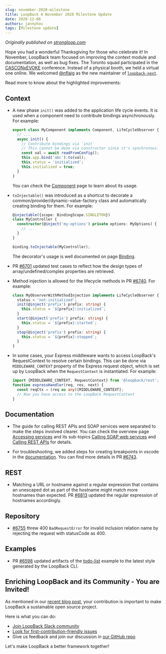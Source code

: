 ```yaml
---
slug: november-2020-milestone
title: LoopBack 4 November 2020 Milestone Update
date: 2020-12-08
authors: jannyhou
tags: [Milestone update]
---
```


_Originally published on [strongloop.com](https://strongloop.com)_


Hope you had a wonderful Thanksgiving for those who celebrate it! In November, LoopBack team focused on improving the context module and documentation, as well as bug fixes. The Toronto squad participated in the [CASCONxEVOKE](https://www-01.ibm.com/ibm/cas/cascon/) conference. Instead of a physical booth, we held a virtual one online. We welcomed [@nflaig](https://github.com/nflaig) as the new maintainer of [`loopback-next`](https://github.com/strongloop/loopback-next).

Read more to know about the highlighted improvements:

<!--truncate-->

## Context

- A new phase `init()` was added to the application life cycle events. It is used when a component need to contribute bindings asynchronously. For example:

  ```ts
  export class MyComponent implements Component, LifeCycleObserver {
    // ...
    async init() {
      // Contribute bindings via `init`
      // This cannot be done via constructor since it's synchronous.
      const val = await readFromConfig();
      this.app.bind('abc').to(val);
      this.status = 'initialized';
      this.initialized = true;
    }
  }
  ```
  You can check the [Component](https://loopback.io/doc/en/lb4/Component.html#component-life-cycle) page to learn about its usage.

- `toInjectable()` was introduced as a shortcut to decorate a common/provider/dynamic-value-factory class and automatically creating binding for them. For example:
  ```ts
  @injectable({scope: BindingScope.SINGLETON})
  class MyController {
    constructor(@inject('my-options') private options: MyOptions) {
      // ...
    }
  }

  binding.toInjectable(MyController);
  ```
  The decorator's usage is well documented on page [Binding](https://loopback.io/doc/en/lb4/Binding.html#an-injectable-class).

- PR [#6701](https://github.com/strongloop/loopback-next/pull/6701) updated test cases to reflect how the design types of array/undefined/complex properties are retrieved.

- Method injection is allowed for the lifecycle methods in PR [#6740](https://github.com/strongloop/loopback-next/pull/6740). For example:

  ```ts
  class MyObserverWithMethodInjection implements LifeCycleObserver {
    status = 'not-initialized';
    init(@inject('prefix') prefix: string) {
      this.status = `${prefix}:initialized`;
    }
    start(@inject('prefix') prefix: string) {
      this.status = `${prefix}:started`;
    }
    stop(@inject('prefix') prefix: string) {
      this.status = `${prefix}:stopped`;
    }
  }
  ```

- In some cases, your Express middleware wants to access LoopBack's RequestContext to resolve certain bindings. This can be done via `MIDDLEWARE_CONTEXT` property of the Express request object, which is set up by LoopBack when the `RequestContext` is instantiated. For example:

  ```ts
  import {MIDDLEWARE_CONTEXT, RequestContext} from '@loopback/rest';
  function expressHandler(req, res, next) {
    const reqCtx = (req as any)[MIDDLEWARE_CONTEXT];
    // Now you have access to the LoopBack RequestContext
  }
  ```

## Documentation

- The guide for calling REST APIs and SOAP services were separated to make the steps involved clearer. You can check the overview page [Accessing services](https://loopback.io/doc/en/lb4/Accessing-services.html) and its sub-topics [Calling SOAP web services](https://loopback.io/doc/en/lb4/Calling-soap-web-services.html) and [Calling REST APIs](https://loopback.io/doc/en/lb4/Calling-rest-apis.html) for details.

- For troubleshooting, we added steps for creating breakpoints in vscode in the [documentation](https://loopback.io/doc/en/lb4/Troubleshooting.html#creating-breakpoints). You can find more details in PR [#6743](https://github.com/strongloop/loopback-next/pull/6743). 

## REST

- Matching a URL or hostname against a regular expression that contains an unescaped dot as part of the hostname might match more hostnames than expected. PR [#6813](https://github.com/strongloop/loopback-next/pull/6813) updated the regular expression of hostnames accordingly.

## Repository

- [#6755](https://github.com/strongloop/loopback-next/pull/6755) threw 400 `BadRequestError` for invalid inclusion relation name by rejecting the request with statusCode as 400.

## Examples

- PR [#6598](https://github.com/strongloop/loopback-next/pull/6598) updated artifacts of the [todo-list](https://github.com/strongloop/loopback-next/tree/master/examples/todo-list) example to the latest style generated by the LoopBack CLI.

## Enriching LoopBack and its Community - You are Invited!

As mentioned in our [recent blog post](https://strongloop.com/strongblog/2020-community-contribution/), your contribution is important to make LoopBack a sustainable open source project. 

Here is what you can do:
- [Join LoopBack Slack community](https://join.slack.com/t/loopbackio/shared_invite/zt-8lbow73r-SKAKz61Vdao~_rGf91pcsw)
- [Look for first-contribution-friendly issues](https://github.com/strongloop/loopback-next/issues?q=is%3Aissue+is%3Aopen+label%3A%22good+first+issue%22)
- Give us feedback and join our discussion in [our GitHub repo](https://github.com/strongloop/loopback-next)

Let's make LoopBack a better framework together!
